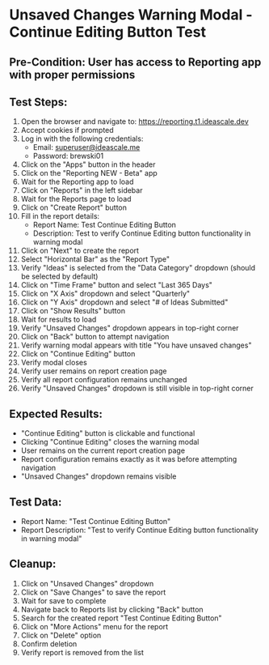 # Unsaved Changes Warning Modal - Continue Editing Button Test

## Pre-Condition: User has access to Reporting app with proper permissions

## Test Steps:
1. Open the browser and navigate to: https://reporting.t1.ideascale.dev
2. Accept cookies if prompted
3. Log in with the following credentials:
   - Email: superuser@ideascale.me
   - Password: brewski01
4. Click on the "Apps" button in the header
5. Click on the "Reporting NEW - Beta" app
6. Wait for the Reporting app to load
7. Click on "Reports" in the left sidebar
8. Wait for the Reports page to load
9. Click on "Create Report" button
10. Fill in the report details:
    - Report Name: Test Continue Editing Button
    - Description: Test to verify Continue Editing button functionality in warning modal
11. Click on "Next" to create the report
12. Select "Horizontal Bar" as the "Report Type"
13. Verify "Ideas" is selected from the "Data Category" dropdown (should be selected by default)
14. Click on "Time Frame" button and select "Last 365 Days"
15. Click on "X Axis" dropdown and select "Quarterly"
16. Click on "Y Axis" dropdown and select "# of Ideas Submitted"
17. Click on "Show Results" button
18. Wait for results to load
19. Verify "Unsaved Changes" dropdown appears in top-right corner
20. Click on "Back" button to attempt navigation
21. Verify warning modal appears with title "You have unsaved changes"
22. Click on "Continue Editing" button
23. Verify modal closes
24. Verify user remains on report creation page
25. Verify all report configuration remains unchanged
26. Verify "Unsaved Changes" dropdown is still visible in top-right corner

## Expected Results:
- "Continue Editing" button is clickable and functional
- Clicking "Continue Editing" closes the warning modal
- User remains on the current report creation page
- Report configuration remains exactly as it was before attempting navigation
- "Unsaved Changes" dropdown remains visible

## Test Data:
- Report Name: "Test Continue Editing Button"
- Report Description: "Test to verify Continue Editing button functionality in warning modal"

## Cleanup:
1. Click on "Unsaved Changes" dropdown
2. Click on "Save Changes" to save the report
3. Wait for save to complete
4. Navigate back to Reports list by clicking "Back" button
5. Search for the created report "Test Continue Editing Button"
6. Click on "More Actions" menu for the report
7. Click on "Delete" option
8. Confirm deletion
9. Verify report is removed from the list